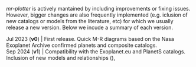 
*mr-plotter* is actively mantained by including improvements or fixing issues. However, bigger changes are also frequently implemented (e.g. iclusion of new catalogs or models from the literature, etc) for which we usually release a new version. Below we incude a summary of each version.

Jul 2023 (**v0**) | First release. Quick M-R diagrams based on the Nasa Exoplanet Archive confirmed planets and composite catalogs. <br />
Sep 2024 (**v1**) | Compatibility with the Exoplanet.eu and PlanetS catalogs. Inclusion of new models and relationships (), 
